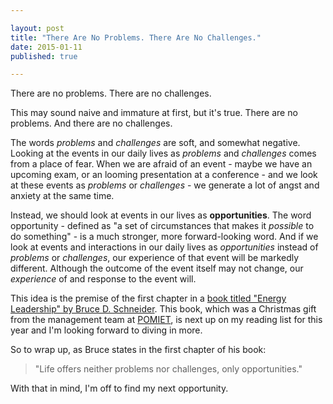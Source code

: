 ```yaml
---

layout: post
title: "There Are No Problems. There Are No Challenges."
date: 2015-01-11
published: true

---
```


There are no problems. There are no challenges.

This may sound naive and immature at first, but it's true. There are no problems. And there are no challenges. 

The words *problems* and *challenges* are soft, and somewhat negative. Looking at the events in our daily lives as *problems* and *challenges* comes from a place of fear. When we are afraid of an event - maybe we have an upcoming exam, or an looming presentation at a conference - and we look at these events as *problems* or *challenges* - we generate a lot of angst and anxiety at the same time. 

Instead, we should look at events in our lives as **opportunities**. The word opportunity - defined as "a set of circumstances that makes it *possible* to do something" - is a much stronger, more forward-looking word. And if we look at events and interactions in our daily lives as *opportunities* instead of *problems* or *challenges*, our experience of that event will be markedly different. Although the outcome of the event itself may not change, our *experience* of and response to the event will.

This idea is the premise of the first chapter in a [book titled "Energy Leadership" by Bruce D. Schneider](http://www.amazon.com/Energy-Leadership-Transforming-Your-Workplace/dp/0470186364/). This book, which was a Christmas gift from the management team at [POMIET](http://pomiet.com/), is next up on my reading list for this year and I'm looking forward to diving in more. 

So to wrap up, as Bruce states in the first chapter of his book:

>"Life offers neither problems nor challenges, only opportunities."

With that in mind, I'm off to find my next opportunity.
